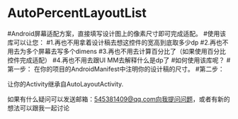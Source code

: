# AutoPercentLayoutList
#Android屏幕适配方案，直接填写设计图上的像素尺寸即可完成适配。
#使用该库可以让您：
#1.再也不用拿着设计稿去想这控件的宽高到底取多少dp
#2.再也不用去为多个屏幕去写多个dimens
#3.再也不用去计算百分比了（如果使用百分比控件完成适配）
#4.再也不用去跟UI MM去解释什么是dp了
#如何使用该库呢？
#第一步：
在你的项目的AndroidManifest中注明你的设计稿的尺寸。
<meta-data android:name="design_width" android:value="768">
</meta-data>
<meta-data android:name="design_height" android:value="1280">
</meta-data>
#第二步：

让你的Activity继承自AutoLayoutActivity.

如果有什么疑问可以发送邮箱：545381409@qq.com向我提问问题，或者有新的想法可以跟我一起讨论
